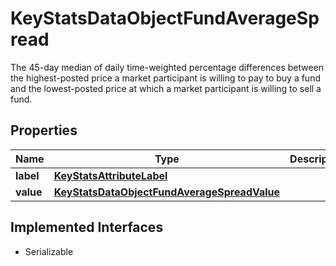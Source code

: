 

# KeyStatsDataObjectFundAverageSpread

The 45-day median of daily time-weighted percentage differences between the highest-posted price a market participant is willing to pay to buy a fund and the lowest-posted price at which a market participant is willing to sell a fund.

## Properties

Name | Type | Description | Notes
------------ | ------------- | ------------- | -------------
**label** | [**KeyStatsAttributeLabel**](KeyStatsAttributeLabel.md) |  | 
**value** | [**KeyStatsDataObjectFundAverageSpreadValue**](KeyStatsDataObjectFundAverageSpreadValue.md) |  | 


## Implemented Interfaces

* Serializable


